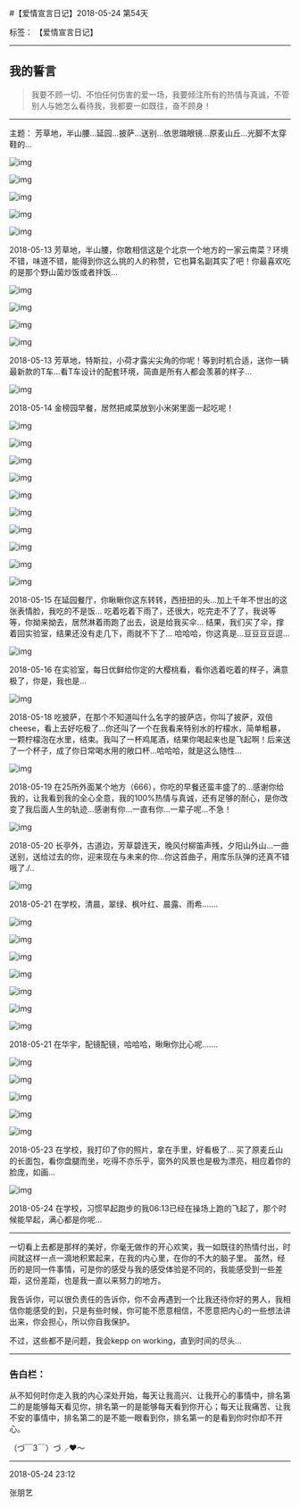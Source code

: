 ﻿#【爱情宣言日记】2018-05-24 第54天

标签： 【爱情宣言日记】

---

## 我的誓言


> 我要不顾一切、不怕任何伤害的爱一场，我要倾注所有的热情与真诚，不管别人与她怎么看待我，我都要一如既往，奋不顾身！


---

主题： 芳草地，半山腰...延园...披萨...送别...依思璐眼镜...原麦山丘...光脚不太穿鞋的...

![img](/img/love/IMG_3285.jpg)

![img](/img/love/IMG_E3287.jpg)

![img](/img/love/IMG_3293.jpg)

![img](/img/love/IMG_3300.jpg)

![img](/img/love/IMG_3304.jpg)

2018-05-13 芳草地，半山腰，你敢相信这是个北京一个地方的一家云南菜？环境不错，味道不错，能得到你这么挑的人的称赞，它也算名副其实了吧！你最喜欢吃的是那个野山菌炒饭或者拌饭...

![img](/img/love/IMG_3306.jpg)

![img](/img/love/IMG_3310.jpg)

![img](/img/love/IMG_3311.jpg)

![img](/img/love/IMG_3312.jpg)

2018-05-13 芳草地，特斯拉，小荷才露尖尖角的你呢！等到时机合适，送你一辆最新款的T车...看T车设计的配套环境，简直是所有人都会羡慕的样子...


![img](/img/love/IMG_3324.jpg)

2018-05-14 金榜园早餐，居然把咸菜放到小米粥里面一起吃呢！

![img](/img/love/IMG_3346.jpg)

![img](/img/love/IMG_3349.jpg)

![img](/img/love/IMG_3351.jpg)

![img](/img/love/IMG_3356.jpg)

![img](/img/love/IMG_3357.jpg)

![img](/img/love/IMG_3358.jpg)

![img](/img/love/IMG_3359.jpg)

![img](/img/love/IMG_3360.jpg)

![img](/img/love/IMG_3361.jpg)

![img](/img/love/IMG_3362.jpg)


2018-05-15 在延园餐厅，你瞅瞅你这东转转，西扭扭的头...加上千年不世出的这张表情脸，我吃的不是饭...
吃着吃着下雨了，还很大，吃完走不了了，我说等等，你拗来拗去，居然淋着雨跑了出去，说是给我买伞...
结果，我们买了伞，撑着回实验室，结果还没有走几下，雨就不下了...
哈哈哈，你这真是...豆豆豆豆逗...


![img](/img/love/IMG_3376.jpg)

2018-05-16 在实验室，每日优鲜给你定的大樱桃看，看你选着吃着的样子，满意极了，你是，我也是...

![img](/img/love/IMG_3376.jpg)

2018-05-18 吃披萨，在那个不知道叫什么名字的披萨店，你叫了披萨，双倍cheese，看上去好吃极了...你还叫了一个在我看来特别水的柠檬水，简单粗暴，一颗柠檬泡在水里，结束。我叫了一杯鸡尾酒，结果你喝起来也是飞起啊！后来送了一个杯子，成了你日常喝水用的敞口杯...哈哈哈，就是这么随性... 

![img](/img/love/IMG_3404.jpg)

2018-05-19 在25所外面某个地方（666），你吃的早餐还蛮丰盛了的...感谢你给我的，让我看到我的全心全意，我的100%热情与真诚，还有足够的耐心，是你改变了我后面人生的轨迹...感谢有你...一直有你...一辈子呢...不急！

![img](/img/love/IMG_3415.jpg)

2018-05-20 长亭外，古道边，芳草碧连天，晚风付柳笛声残，夕阳山外山...一曲送别，送给过去的你，迎来现在与未来的你...你这首曲子，用库乐队弹的还真不错哦了./..

![img](/img/love/IMG_3422.jpg)

2018-05-21 在学校，清晨，翠绿、枫叶红、晨露、雨希.......

![img](/img/love/IMG_3435.jpg)

![img](/img/love/IMG_3438.jpg)

![img](/img/love/IMG_3439.jpg)

![img](/img/love/IMG_3442.jpg)

![img](/img/love/IMG_3443.jpg)

![img](/img/love/IMG_3446.jpg)

![img](/img/love/IMG_3448.jpg)


2018-05-21 在华宇，配镜配镜，哈哈哈，瞅瞅你比心呢.......

![img](/img/love/IMG_3466.jpg)

![img](/img/love/IMG_3473.jpg)

![img](/img/love/IMG_3477.jpg)

![img](/img/love/IMG_3480.jpg)

![img](/img/love/IMG_3481.jpg)


2018-05-23 在学校，我打印了你的照片，拿在手里，好看极了...
买了原麦丘山的长面包，看你盘腿而坐，吃得不亦乐乎，窗外的风景也是极为漂亮，相应着你的脸庞，如画...


![img](/img/love/IMG_3482.jpg)

2018-05-24 在学校，习惯早起跑步的我06:13已经在操场上跑的飞起了，那个时候能早起，满心都是你呢...


--------

一切看上去都是那样的美好，你毫无做作的开心欢笑，我一如既往的热情付出，时间就这样一点一滴地积累起来，在我的内心里，在你的不大的脑子里。
虽然，经历的是同一件事情，可是你的感受与我的感受体验是不同的，我能感受到一些差距，这份差距，也是我一直以来努力的地方。

我告诉你，可以很负责任的告诉你，你不会再遇到一个比我还待你好的男人，我相信你能感受的到，只是有些时候，你可能不愿意相信，不愿意把内心的一些想法讲出来，你会担心，所以你自我保护。

不过，这些都不是问题，我会kepp on working，直到时间的尽头...



--------------

### 告白栏：

从不知何时你走入我的内心深处开始，每天让我高兴、让我开心的事情中，排名第二的是能够每天看见你，排名第一的是能够每天看到你开心；每天让我痛苦、让我不安的事情中，排名第二的是不能一眼看到你，排名第一的是看到你时你却不开心。


（づ￣3￣）づ╭❤～


----------

2018-05-24 23:12

张朋艺 